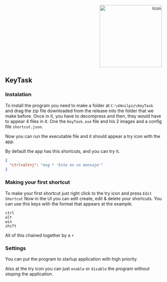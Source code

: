 <p align="right">
  <img src="https://github.com/user-attachments/assets/9e7b21c0-c7b7-4d03-9546-13521e5c0d65" alt="Icon" width="200"/>
</p>


KeyTask
---
### Instalation
To install the program you need to make a folder at `C:\d4nilpzz\KeyTask` and drag the zip file downloaded from the release into the folder that we make before.
Once in it, you have to decompress and then, they would have to appear 4 files in it. One the `KeyTask.exe` file and his 2 images and a config file `shortcut.json`.

Now you can run the executable file and it should appear a try icon with the app.

By default the app has this shortcuts, and you can try it.
```json
{
  "ctrl+alt+j": "msg * 'Este es un mensaje'"
}
```

### Making your first shortcut
To make your first shortcut just right click to the try icon and press `Edit Shortcut`
Now in the UI you can edit create, edit & delete your shortcuts. You can use this keys with the format that appears at the example.
```
ctrl
alt
win
shift
```
All of this chained together by a `+`

### Settings
You can put the program to startup application with high priority.

Also at the try icon you can just `enable` or `disable` the program without stoping the application.
